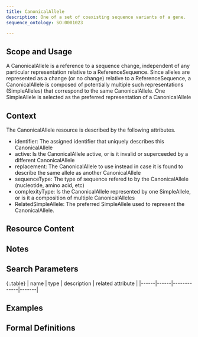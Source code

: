 ```yaml
---
title: CanonicalAllele
description: One of a set of coexisting sequence variants of a gene.
sequence_ontology: SO:0001023

---
```


Scope and Usage
---------------

A CanonicalAllele is a reference to a sequence change, independent of any particular representation relative to a ReferenceSequence. Since alleles are represented as a change (or no change) relative to a ReferenceSequence, a CanonicalAllele is composed of potentially multiple such representations (SimpleAlleles) that correspond to the same CanonicalAllele. One SimpleAllele is selected as the preferred representation of a CanonicalAllele

Context
-------

The CanonicalAllele resource is described by the following attributes.

* identifier: The assigned identifier that uniquely describes this CanonicalAllele
* active: Is the CanonicalAllele active, or is it invalid or superceeded by a different CanonicalAllele
* replacement: The CanonicalAllele to use instead in case it is found to describe the same allele as another CanonicalAllele
* sequenceType: The type of sequence refered to by the CanonicalAllele (nucleotide, amino acid, etc)
* complexityType: Is the CanonicalAllele represented by one SimpleAllele, or is it a composition of multiple CanonicalAlleles
* RelatedSimpleAllele: The preferred SimpleAllele used to represent the CanonicalAllele.


Resource Content
----------------



Notes
-----

Search Parameters
-----------------

{:.table}
| name | type | description | related attribute |
|------|------|-------------|-------|


Examples
--------

Formal Definitions
------------------

